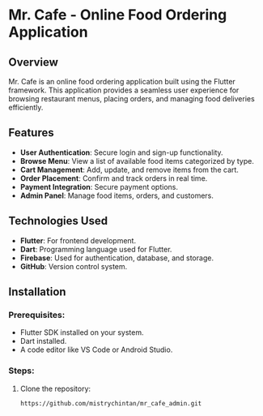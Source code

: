 # Mr. Cafe - Online Food Ordering Application

## Overview
Mr. Cafe is an online food ordering application built using the Flutter framework. This application provides a seamless user experience for browsing restaurant menus, placing orders, and managing food deliveries efficiently.

## Features
- **User Authentication**: Secure login and sign-up functionality.
- **Browse Menu**: View a list of available food items categorized by type.
- **Cart Management**: Add, update, and remove items from the cart.
- **Order Placement**: Confirm and track orders in real time.
- **Payment Integration**: Secure payment options.
- **Admin Panel**: Manage food items, orders, and customers.

## Technologies Used
- **Flutter**: For frontend development.
- **Dart**: Programming language used for Flutter.
- **Firebase**: Used for authentication, database, and storage.
- **GitHub**: Version control system.

## Installation
### Prerequisites:
- Flutter SDK installed on your system.
- Dart installed.
- A code editor like VS Code or Android Studio.

### Steps:
1. Clone the repository:
   ```sh
   https://github.com/mistrychintan/mr_cafe_admin.git
